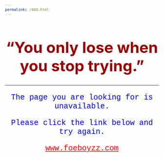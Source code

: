 ```yaml
---
permalink: /404.html
---
```


<html>
  <head>
    <style>
    p {
      color: blue;
      font-family: courier;
      font-size: 25px;
      text-align: center;
    }
    a {
      color: red;
    }
    h1 {
      color: #990000;
      text-align: center;
      font-size: 50px;
    }
    </style>
  </head>
  <body>
    <h1>“You only lose when you stop trying.”</h1>
    <hr>
    <p>The page you are looking for is unavailable.</p>
    <p>Please click the link below and try again.</p>
    <p><a href = "https://www.foeboyzz.com" >www.foeboyzz.com</a></p>
  </body>
</html>
